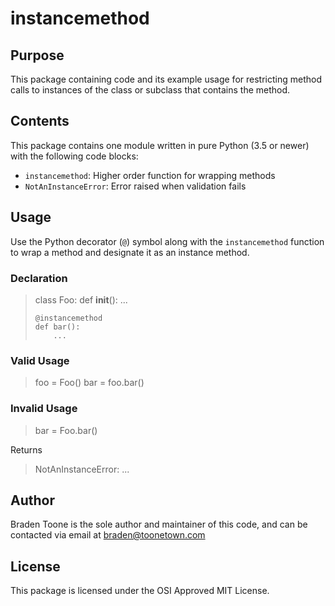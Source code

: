 # instancemethod

## Purpose

This package containing code and its example usage for restricting
method calls to instances of the class or subclass that contains the
method.

## Contents

This package contains one module written in pure Python (3.5 or newer)
with the following code blocks:
- `instancemethod`: Higher order function for wrapping methods
- `NotAnInstanceError`: Error raised when validation fails

## Usage

Use the Python decorator (`@`) symbol along with the `instancemethod`
function to wrap a method and designate it as an instance method.

### Declaration

> class Foo:
>     def __init__():
>         ...
>     
>     @instancemethod
>     def bar():
>         ...

### Valid Usage

> foo = Foo()
> bar = foo.bar()

### Invalid Usage

> bar = Foo.bar()

Returns

> NotAnInstanceError:
> ...

## Author

Braden Toone is the sole author and maintainer of this code, and can
be contacted via email at braden@toonetown.com

## License

This package is licensed under the OSI Approved MIT License.